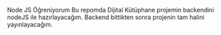 Node JS Öğreniyorum
Bu repomda Dijital Kütüphane projemin backendini nodeJS ile hazırlayacağım. Backend bittikten sonra projenin tam halini yayınlayacağım.
